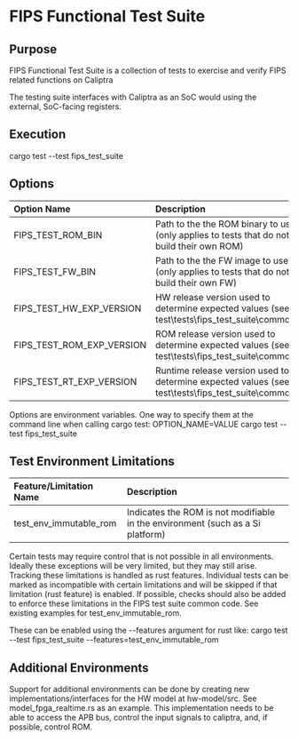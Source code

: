 # FIPS Functional Test Suite

## Purpose

FIPS Functional Test Suite is a collection of tests to exercise and verify FIPS related functions on Caliptra

The testing suite interfaces with Caliptra as an SoC would using the external, SoC-facing registers.

## Execution

cargo test --test fips_test_suite

## Options

| Option Name               | Description                                                                                            |
| :------------------------ | :----------------------------------------------------------------------------------------------------- |
| FIPS_TEST_ROM_BIN         | Path to the the ROM binary to use (only applies to tests that do not build their own ROM)
| FIPS_TEST_FW_BIN          | Path to the the FW image to use (only applies to tests that do not build their own FW)
| FIPS_TEST_HW_EXP_VERSION  | HW release version used to determine expected values (see test\tests\fips_test_suite\common.rs)
| FIPS_TEST_ROM_EXP_VERSION | ROM release version used to determine expected values (see test\tests\fips_test_suite\common.rs)
| FIPS_TEST_RT_EXP_VERSION  | Runtime release version used to determine expected values (see test\tests\fips_test_suite\common.rs)

Options are environment variables. One way to specify them at the command line when calling cargo test:
    OPTION_NAME=VALUE cargo test --test fips_test_suite

## Test Environment Limitations

| Feature/Limitation Name  | Description                                                                         |
| :----------------------- | :---------------------------------------------------------------------------------- |
| test_env_immutable_rom   | Indicates the ROM is not modifiable in the environment (such as a Si platform)

Certain tests may require control that is not possible in all environments. Ideally these exceptions will be very limited, but they may still arise. Tracking these limitations is handled as rust features. Individual tests can be marked as incompatible with certain limitations and will be skipped if that limitation (rust feature) is enabled. If possible, checks should also be added to enforce these limitations in the FIPS test suite common code. See existing examples for test_env_immutable_rom.

These can be enabled using the --features argument for rust like: 
    cargo test --test fips_test_suite --features=test_env_immutable_rom

## Additional Environments

Support for additional environments can be done by creating new implementations/interfaces for the HW model at hw-model/src. See model_fpga_realtime.rs as an example. This implementation needs to be able to access the APB bus, control the input signals to caliptra, and, if possible, control ROM.